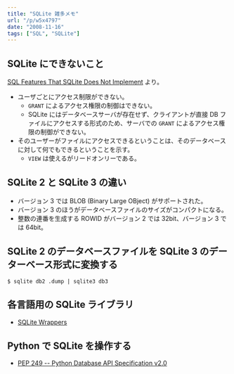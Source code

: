 ```yaml
---
title: "SQLite 雑多メモ"
url: "/p/w5x4797"
date: "2008-11-16"
tags: ["SQL", "SQLite"]
---
```


SQLite にできないこと
----

[SQL Features That SQLite Does Not Implement](http://www.sqlite.org/omitted.html) より。

- ユーザごとにアクセス制限ができない。
    - `GRANT` によるアクセス権限の制御はできない。
    - SQLite にはデータベースサーバが存在せず、クライアントが直接 DB ファイルにアクセスする形式のため、サーバでの `GRANT` によるアクセス権限の制御ができない。
- そのユーザーがファイルにアクセスできるということは、そのデータベースに対して何でもできるということを示す。
    - `VIEW` は使えるがリードオンリーである。


SQLite 2 と SQLite 3 の違い
----

- バージョン 3 では BLOB (Binary Large OBject) がサポートされた。
- バージョン 3 のほうがデータベースファイルのサイズがコンパクトになる。
- 整数の連番を生成する ROWID がバージョン 2 では 32bit、バージョン 3 では 64bit。


SQLite 2 のデータベースファイルを SQLite 3 のデーターベース形式に変換する
----

```
$ sqlite db2 .dump | sqlite3 db3
```


各言語用の SQLite ライブラリ
----

- [SQLite Wrappers](http://www.sqlite.org/cvstrac/wiki?p=SqliteWrappers.)


Python で SQLite を操作する
----

- [PEP 249 -- Python Database API Specification v2.0](https://www.python.org/dev/peps/pep-0249/)

